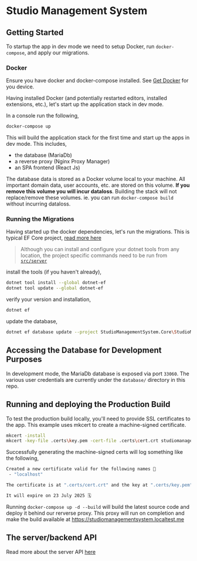 # Studio Management System

## Getting Started

To startup the app in dev mode we need to setup Docker, run `docker-compose`, and apply our migrations.

### Docker

Ensure you have docker and docker-compose installed. See [Get Docker](https://docs.docker.com/get-docker/) for you device.

Having installed Docker (and potentially restarted editors, installed extensions, etc.), let's start up the application stack in dev mode.

In a console run the following,

```bash
docker-compose up
```

This will build the application stack for the first time and start up the apps in dev mode. This includes,

-   the database (MariaDb)
-   a reverse proxy (Nginx Proxy Manager)
-   an SPA frontend (React Js)

The database data is stored as a Docker volume local to your machine. All important domain data, user accounts, etc. are stored on this volume. **If you remove this volume you will incur dataloss**. Building the stack will not replace/remove these volumes. ie. you can run `docker-compose build` without incurring dataloss.

### Running the Migrations

Having started up the docker dependencies, let's run the migrations. This is typical EF Core project, [read more here](https://learn.microsoft.com/en-us/ef/core/cli/dotnet)

> Although you can install and configure your dotnet tools from any location, the project specific commands need to be run from [`src/server`](https://github.com/albert118/Studio-Management-System/tree/master/src/server)

install the tools (if you haven't already),

```bash
dotnet tool install --global dotnet-ef
dotnet tool update --global dotnet-ef
```

verify your version and installation,

```bash
dotnet ef
```

update the database,

```bash
dotnet ef database update --project StudioManagementSystem.Core\StudioManagementSystem.Core.csproj
```

## Accessing the Database for Development Purposes

In development mode, the MariaDb database is exposed via port `33060`. The various user credentials are currently under the `database/` directory in this repo.

## Running and deploying the Production Build

To test the production build locally, you'll need to provide SSL certificates to the app. This example uses mkcert to create a machine-signed certificate.

```bash
mkcert -install
mkcert -key-file .certs\key.pem -cert-file .certs\cert.crt studiomanagementsystem.localtest.me
```

Successfully generating the machine-signed certs will log something like the following,

```bash
Created a new certificate valid for the following names 📜
 - "localhost"

The certificate is at ".certs/cert.crt" and the key at ".certs/key.pem" ✅

It will expire on 23 July 2025 🗓
```

Running `docker-compose up -d --build` will build the latest source code and deploy it behind our rerverse proxy. This proxy will run on completion and make the build available at https://studiomanagementsystem.localtest.me

## The server/backend API

Read more about the server API [here](https://github.com/albert118/Studio-Management-System/tree/master/src/server)
